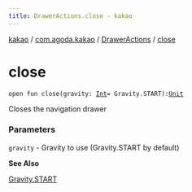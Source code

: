 ```yaml
---
title: DrawerActions.close - kakao
---
```


[kakao](../../index.html) / [com.agoda.kakao](../index.html) / [DrawerActions](index.html) / [close](.)

# close

`open fun close(gravity: `[`Int`](https://kotlinlang.org/api/latest/jvm/stdlib/kotlin/-int/index.html)` = Gravity.START): `[`Unit`](https://kotlinlang.org/api/latest/jvm/stdlib/kotlin/-unit/index.html)

Closes the navigation drawer

### Parameters

`gravity` - Gravity to use (Gravity.START by default)

**See Also**

[Gravity.START](https://developer.android.com/reference/android/view/Gravity.html#START)

